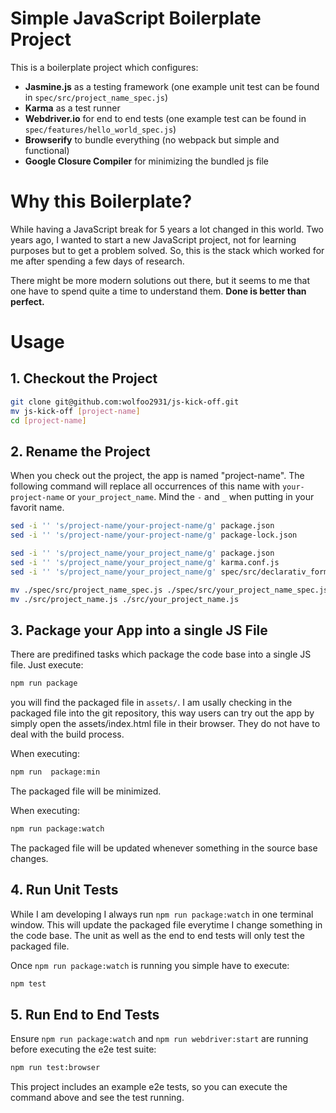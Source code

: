 # Simple JavaScript Boilerplate Project

This is a boilerplate project which configures:

- **Jasmine.js** as a testing framework (one example unit test can be found in `spec/src/project_name_spec.js`)
- **Karma** as a test runner
- **Webdriver.io** for end to end tests (one example test can be found in `spec/features/hello_world_spec.js`)
- **Browserify** to bundle everything (no webpack but simple and functional)
- **Google Closure Compiler** for minimizing the bundled js file

# Why this Boilerplate?

While having a JavaScript break for 5 years a lot changed in this world. Two years ago, I wanted to start a new JavaScript project, not for learning purposes but to get a problem solved. So, this is the stack which worked for me after spending a few days of research.

There might be more modern solutions out there, but it seems to me that one have to spend quite a time to understand them. __Done is better than perfect.__

# Usage

## 1. Checkout the Project

```bash
git clone git@github.com:wolfoo2931/js-kick-off.git
mv js-kick-off [project-name]
cd [project-name]
```

## 2. Rename the Project

When you check out the project, the app is named "project-name". The following
command will replace all occurrences of this name with `your-project-name` or `your_project_name`. Mind the `-` and `_` when putting in your favorit name.

```bash
sed -i '' 's/project-name/your-project-name/g' package.json
sed -i '' 's/project-name/your-project-name/g' package-lock.json

sed -i '' 's/project_name/your_project_name/g' package.json
sed -i '' 's/project_name/your_project_name/g' karma.conf.js
sed -i '' 's/project_name/your_project_name/g' spec/src/declarativ_forms_spec.js

mv ./spec/src/project_name_spec.js ./spec/src/your_project_name_spec.js
mv ./src/project_name.js ./src/your_project_name.js
```
## 3. Package your App into a single JS File

There are predifined tasks which package the code base into a single JS file. Just
execute:

```bash
npm run package
```

you will find the packaged file in `assets/`. I am usally checking in the packaged file into the git repository, this way users can try out the app by simply open the assets/index.html file in their browser. They do not have to deal with the build process.

When executing:

```bash
npm run  package:min
```

The packaged file will be minimized.


When executing:

```bash
npm run package:watch
```

The packaged file will be updated whenever something in the source base changes.

## 4. Run Unit Tests

While I am developing I always run `npm run package:watch` in one terminal window. This will update the packaged file everytime I change something in the code base. The unit as well as the end to end tests will only test the packaged file.

Once `npm run package:watch` is running you simple have to execute:

```bash
npm test
```

## 5. Run End to End Tests

Ensure `npm run package:watch` and `npm run webdriver:start` are running before executing the e2e test suite:

```bash
npm run test:browser
```

This project includes an example e2e tests, so you can execute the command above and see the test running.
